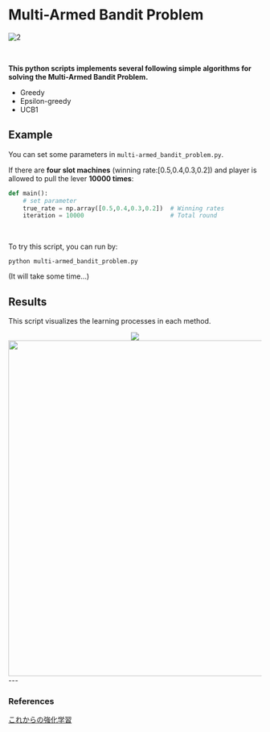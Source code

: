 # Multi-Armed Bandit Problem
![2](https://user-images.githubusercontent.com/26996041/40157009-a88de258-59d7-11e8-9e7c-4b9a0803ac72.png)

</br>

**This python scripts implements several following simple algorithms for solving the Multi-Armed Bandit Problem.**
- Greedy
- Epsilon-greedy
- UCB1


## Example
You can set some parameters in `multi-armed_bandit_problem.py`.

If there are **four slot machines** (winning rate:[0.5,0.4,0.3,0.2]) and player is allowed to pull the lever **10000 times**:


```python:multi-armed_bandit_problem.py
def main():
    # set parameter
    true_rate = np.array([0.5,0.4,0.3,0.2])  # Winning rates
    iteration = 10000                        # Total round
```

</br>

To try this script, you can run by:
```
python multi-armed_bandit_problem.py
```
(It will take some time...)

## Results
This script visualizes the learning processes in each method.  
<div align="center">
<img src="https://user-images.githubusercontent.com/26996041/40157059-e6662f72-59d7-11e8-8429-4581c5c279c5.png">  
</br>

<img width="667" src="https://user-images.githubusercontent.com/26996041/40157063-e9e7a9c8-59d7-11e8-928a-24fde44e86a6.png">

</div>
---

### References
[これからの強化学習](http://www.morikita.co.jp/books/book/3034)
